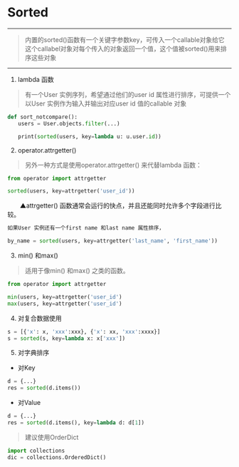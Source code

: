 # Sorted
---
> 内置的sorted()函数有一个关键字参数key，可传入一个callable对象给它   
> 这个callabel对象对每个传入的对象返回一个值，这个值被sorted()用来排序这些对象   
---
1. lambda 函数　
> 有一个User 实例序列，希望通过他们的user id 属性进行排序，可提供一个以User 实例作为输入并输出对应user id 值的callable 对象
```python
def sort_notcompare():
　　users = User.objects.filter(...)

　　print(sorted(users, key=lambda u: u.user.id))
```

2. operator.attrgetter()
> 另外一种方式是使用operator.attrgetter() 来代替lambda 函数：
```python
from operator import attrgetter

sorted(users, key=attrgetter('user_id'))
```
　　▲attrgetter() 函数通常会运行的快点，并且还能同时允许多个字段进行比较。
```python
如果User 实例还有一个first name 和last name 属性排序，

by_name = sorted(users, key=attrgetter('last_name', 'first_name'))
```

3. min() 和max()
> 适用于像min() 和max() 之类的函数。
```python
from operator import attrgetter

min(users, key=attrgetter('user_id')
max(users, key=attrgetter('user_id')
```

4. 对复合数据使用
```python
s = [{'x': x, 'xxx':xxx}, {'x': xx, 'xxx':xxxx}]
s = sorted(s, key=lambda x: x['xxx'])
```

5. 对字典排序
* 对Key
```python
d = {...}
res = sorted(d.items())
```
* 对Value
```python
d = {...}
res = sorted(d.items(), key=lambda d: d[1])
```
> 建议使用OrderDict
```python
import collections
dic = collections.OrderedDict()
```
